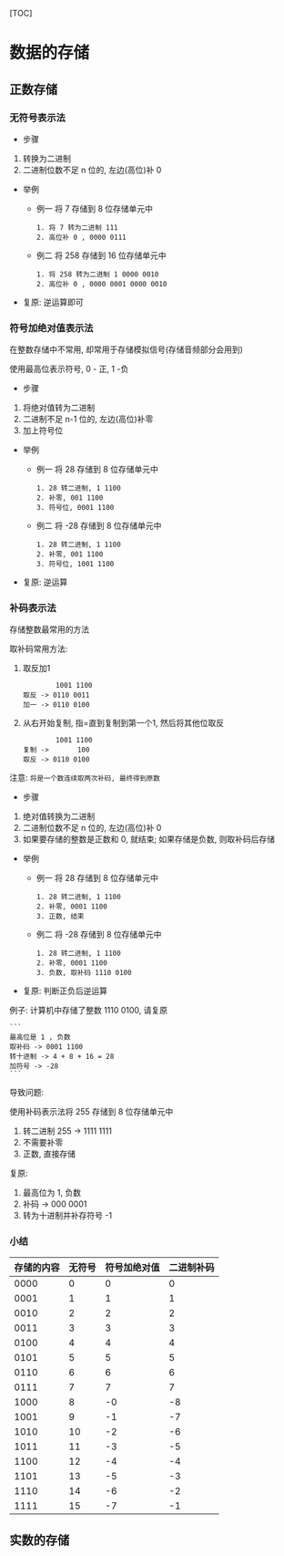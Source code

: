 [TOC]
# 数据的存储

## 正数存储

### 无符号表示法

- 步骤

1. 转换为二进制
2. 二进制位数不足 n 位的, 左边(高位)补 0

- 举例

    - 例一 将 7 存储到 8 位存储单元中
        ```
        1. 将 7 转为二进制 111
        2. 高位补 0 , 0000 0111
        ```
    - 例二 将 258 存储到 16 位存储单元中
        ```
        1. 将 258 转为二进制 1 0000 0010
        2. 高位补 0 , 0000 0001 0000 0010
        ```
    
- 复原: 逆运算即可

### 符号加绝对值表示法

在整数存储中不常用, 却常用于存储模拟信号(存储音频部分会用到)

使用最高位表示符号, 0 - 正, 1 -负

- 步骤

1. 将绝对值转为二进制
2. 二进制不足 n-1 位的, 左边(高位)补零
3. 加上符号位

- 举例
    - 例一 将 28 存储到 8 位存储单元中
        ```
        1. 28 转二进制, 1 1100
        2. 补零, 001 1100
        3. 符号位, 0001 1100
        ```
    - 例二 将 -28 存储到 8 位存储单元中
        ```
        1. 28 转二进制, 1 1100
        2. 补零, 001 1100
        3. 符号位, 1001 1100
        ```

- 复原: 逆运算

### 补码表示法

存储整数最常用的方法

取补码常用方法:

1. 取反加1
    ```
            1001 1100
    取反 -> 0110 0011
    加一 -> 0110 0100
    ```
2. 从右开始复制, 指=直到复制到第一个1, 然后将其他位取反
    ```
            1001 1100
    复制 ->       100
    取反 -> 0110 0100
    ```

注意: `将是一个数连续取两次补码, 最终得到原数`

- 步骤

1. 绝对值转换为二进制
2. 二进制位数不足 n 位的, 左边(高位)补 0
3. 如果要存储的整数是正数和 0, 就结束; 如果存储是负数, 则取补码后存储

- 举例
    - 例一 将 28 存储到 8 位存储单元中
        ```
        1. 28 转二进制, 1 1100
        2. 补零, 0001 1100
        3. 正数, 结束
        ```
    - 例二 将 -28 存储到 8 位存储单元中
        ```
        1. 28 转二进制, 1 1100
        2. 补零, 0001 1100
        3. 负数, 取补码 1110 0100
        ```

- 复原: 判断正负后逆运算

例子: 计算机中存储了整数 1110 0100, 请复原

    ```
    最高位是 1 , 负数
    取补码 -> 0001 1100
    转十进制 -> 4 + 8 + 16 = 28
    加符号 -> -28
    ```

导致问题: 

使用补码表示法将 255 存储到 8 位存储单元中

1. 转二进制 255 -> 1111 1111
2. 不需要补零
3. 正数, 直接存储

复原:

1. 最高位为 1, 负数
2. 补码 -> 000 0001
3. 转为十进制并补存符号 -1

### 小结

存储的内容|无符号|符号加绝对值|二进制补码
-|-|-|-
0000|0|0|0
0001|1|1|1
0010|2|2|2
0011|3|3|3
0100|4|4|4
0101|5|5|5
0110|6|6|6
0111|7|7|7
1000|8|-0|-8
1001|9|-1|-7
1010|10|-2|-6
1011|11|-3|-5
1100|12|-4|-4
1101|13|-5|-3
1110|14|-6|-2
1111|15|-7|-1

## 实数的存储

